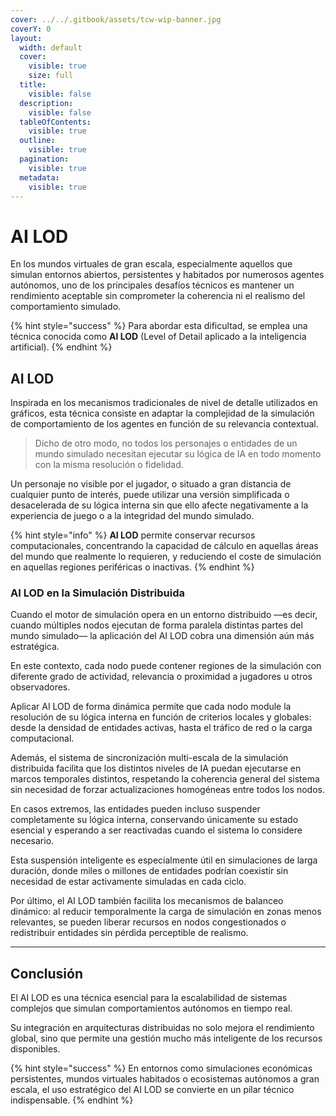 ```yaml
---
cover: ../../.gitbook/assets/tcw-wip-banner.jpg
coverY: 0
layout:
  width: default
  cover:
    visible: true
    size: full
  title:
    visible: false
  description:
    visible: false
  tableOfContents:
    visible: true
  outline:
    visible: true
  pagination:
    visible: true
  metadata:
    visible: true
---
```


# AI LOD

En los mundos virtuales de gran escala, especialmente aquellos que simulan entornos abiertos, persistentes y habitados por numerosos agentes autónomos, uno de los principales desafíos técnicos es mantener un rendimiento aceptable sin comprometer la coherencia ni el realismo del comportamiento simulado.

{% hint style="success" %}
Para abordar esta dificultad, se emplea una técnica conocida como **AI LOD** (Level of Detail aplicado a la inteligencia artificial).
{% endhint %}

## AI LOD

Inspirada en los mecanismos tradicionales de nivel de detalle utilizados en gráficos, esta técnica consiste en adaptar la complejidad de la simulación de comportamiento de los agentes en función de su relevancia contextual.

> Dicho de otro modo, no todos los personajes o entidades de un mundo simulado necesitan ejecutar su lógica de IA en todo momento con la misma resolución o fidelidad.

Un personaje no visible por el jugador, o situado a gran distancia de cualquier punto de interés, puede utilizar una versión simplificada o desacelerada de su lógica interna sin que ello afecte negativamente a la experiencia de juego o a la integridad del mundo simulado.

{% hint style="info" %}
**AI LOD** permite conservar recursos computacionales, concentrando la capacidad de cálculo en aquellas áreas del mundo que realmente lo requieren, y reduciendo el coste de simulación en aquellas regiones periféricas o inactivas.
{% endhint %}

### AI LOD en la Simulación Distribuida

Cuando el motor de simulación opera en un entorno distribuido —es decir, cuando múltiples nodos ejecutan de forma paralela distintas partes del mundo simulado— la aplicación del AI LOD cobra una dimensión aún más estratégica.

En este contexto, cada nodo puede contener regiones de la simulación con diferente grado de actividad, relevancia o proximidad a jugadores u otros observadores.

Aplicar AI LOD de forma dinámica permite que cada nodo module la resolución de su lógica interna en función de criterios locales y globales: desde la densidad de entidades activas, hasta el tráfico de red o la carga computacional.

Además, el sistema de sincronización multi-escala de la simulación distribuida facilita que los distintos niveles de IA puedan ejecutarse en marcos temporales distintos, respetando la coherencia general del sistema sin necesidad de forzar actualizaciones homogéneas entre todos los nodos.

En casos extremos, las entidades pueden incluso suspender completamente su lógica interna, conservando únicamente su estado esencial y esperando a ser reactivadas cuando el sistema lo considere necesario.

Esta suspensión inteligente es especialmente útil en simulaciones de larga duración, donde miles o millones de entidades podrían coexistir sin necesidad de estar activamente simuladas en cada ciclo.

Por último, el AI LOD también facilita los mecanismos de balanceo dinámico: al reducir temporalmente la carga de simulación en zonas menos relevantes, se pueden liberar recursos en nodos congestionados o redistribuir entidades sin pérdida perceptible de realismo.

***

## Conclusión

El AI LOD es una técnica esencial para la escalabilidad de sistemas complejos que simulan comportamientos autónomos en tiempo real.

Su integración en arquitecturas distribuidas no solo mejora el rendimiento global, sino que permite una gestión mucho más inteligente de los recursos disponibles.

{% hint style="success" %}
En entornos como simulaciones económicas persistentes, mundos virtuales habitados o ecosistemas autónomos a gran escala, el uso estratégico del AI LOD se convierte en un pilar técnico indispensable.
{% endhint %}
